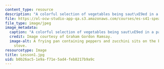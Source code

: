```yaml
---
content_type: resource
description: "A colorful selection of vegetables being saut\xE9ed in a pan. "
file: https://ol-ocw-studio-app-qa.s3.amazonaws.com/courses/es-s41-speak-italian-with-your-mouth-full-spring-2012/b0b26ac51e9af71e5ad4feb8217b9a9c_Lesson1.jpg
file_type: image/jpeg
image_metadata:
  caption: "A colorful selection of vegetables being saut\xE9ed in a pan."
  credit: Image courtesy of Graham Gordon Ramsay.
  image-alt: A frying pan containing peppers and zucchini sits on the burner of a
    stove.
resourcetype: Image
title: Lesson1.jpg
uid: b0b26ac5-1e9a-f71e-5ad4-feb8217b9a9c
---
```

